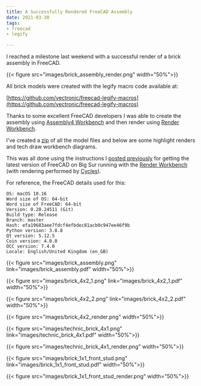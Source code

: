 ```yaml
---
title: A Successfully Rendered FreeCAD Assembly 
date: 2021-03-30
tags: 
- freecad
- legify  

---
```


I reached a milestone last weekend with a successful render of a brick assembly in FreeCAD.

{{< figure src="images/brick_assembly_render.png" width="50%">}}

<!--more-->

All brick models were created with the legify macro code available at:

[https://github.com/vectronic/freecad-legify-macros](https://github.com/vectronic/freecad-legify-macros)

Thanks to some excellent FreeCAD developers I was able to create the assembly using 
[Assembly4 Workbench](https://github.com/Zolko-123/FreeCAD_Assembly4) and
then render using [Render Workbench](https://github.com/FreeCAD/FreeCAD-render).

I've created a [zip](models/bricks.zip) of all the model files and below are some highlight renders and tech draw workbench diagrams.

This was all done using the instructions I [posted previously](https://vectronic.io/posts/building-freecad-on-macos-big-sur/)
    for getting the latest version of FreeCAD on Big Sur
running with the [Render Workbench](https://github.com/FreeCAD/FreeCAD-render) (with rendering performed by [Cycles](https://www.cycles-renderer.org)).

For reference, the FreeCAD details used for this:
    
    OS: macOS 10.16
    Word size of OS: 64-bit
    Word size of FreeCAD: 64-bit
    Version: 0.20.24511 (Git)
    Build type: Release
    Branch: master
    Hash: efa19683aee7fdcf4efbdec81acb0c947ee46f9b
    Python version: 3.8.8
    Qt version: 5.12.5
    Coin version: 4.0.0
    OCC version: 7.4.0
    Locale: English/United Kingdom (en_GB)

{{< figure src="images/brick_assembly.png" link="images/brick_assembly.pdf" width="50%">}}

{{< figure src="images/brick_4x2_1.png" link="images/brick_4x2_1.pdf" width="50%">}}

{{< figure src="images/brick_4x2_2.png" link="images/brick_4x2_2.pdf" width="50%">}}

{{< figure src="images/brick_4x2_render.png" width="50%">}}

{{< figure src="images/technic_brick_4x1.png" link="images/technic_brick_4x1.pdf" width="50%">}}

{{< figure src="images/technic_brick_4x1_render.png" width="50%">}}

{{< figure src="images/brick_1x1_front_stud.png" link="images/brick_1x1_front_stud.pdf" width="50%">}}

{{< figure src="images/brick_1x1_front_stud_render.png" width="50%">}}
